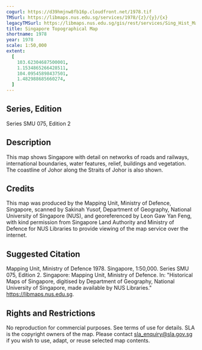 ```yaml
---
cogurl: https://d39hmjnw8fb16p.cloudfront.net/1978.tif
TMSurl: https://libmaps.nus.edu.sg/services/1978/{z}/{y}/{x}
legacyTMSurl: https://libmaps.nus.edu.sg/gis/rest/services/Sing_Hist_Maps/1978/MapServer/tile/{z}/{y}/{x}
title: Singapore Topographical Map
shortname: 1978
year: 1978
scale: 1:50,000
extent:
  [
    103.62304687500001,
    1.1534865266428511,
    104.09545898437501,
    1.482988685660274,
  ]
---
```


## Series, Edition

Series SMU 075, Edition 2

## Description

This map shows Singapore with detail on networks of roads and railways, international boundaries, water features, relief, buildings and vegetation. The coastline of Johor along the Straits of Johor is also shown.

## Credits

This map was produced by the Mapping Unit, Ministry of Defence, Singapore, scanned by Sakinah Yusof, Department of Geography, National University of Singapore (NUS), and georeferenced by Leon Gaw Yan Feng, with kind permission from Singapore Land Authority and Ministry of Defence for NUS Libraries to provide viewing of the map service over the internet.

## Suggested Citation

Mapping Unit, Ministry of Defence 1978. Singapore, 1:50,000. Series SMU 075, Edition 2. Singapore: Mapping Unit, Ministry of Defence. In: "Historical Maps of Singapore, digitised by Department of Geography, National University of Singapore, made available by NUS Libraries." https://libmaps.nus.edu.sg.

## Rights and Restrictions

No reproduction for commercial purposes. See terms of use for details. SLA is the copyright owners of the map. Please contact sla_enquiry@sla.gov.sg if you wish to use, adapt, or reuse selected map contents.
